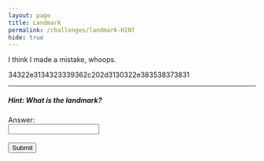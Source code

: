 ```yaml
---
layout: page
title: Landmark
permalink: /challenges/landmark-HINT
hide: true
---
```


I think I made a mistake, whoops.

34322e3134323339362c202d3130322e383538373831

---

##### Hint: What is the landmark?

<!-- Answer = carhenge -->

<form>
    <label for="answer">Answer:</label><br>
    <input type="text" id="submission" name="submission"><br><br>
    <input type="submit" value="Submit" onclick="javascript:checkAnswer('landmark', document.getElementById('submission').value)">
</form>